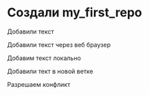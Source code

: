 #  Создали my_first_repo

Добавили текст

Добавили текст через веб браузер

Добавим текст локально

Добавили тект в новой ветке

Разрешаем конфликт
